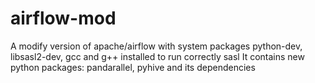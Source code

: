 # airflow-mod
A modify version of apache/airflow with system packages python-dev, libsasl2-dev, gcc and g++ installed to run correctly sasl
It contains new python packages: pandarallel, pyhive and its dependencies
